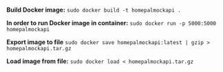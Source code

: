 **Build Docker image:**
`sudo docker build -t homepalmockapi .`

**In order to run Docker image in container:**
`sudo docker run -p 5000:5000 homepalmockapi`

**Export image to file**
`sudo docker save homepalmockapi:latest | gzip > homepalmockapi.tar.gz`

**Load image from file:**
`sudo docker load < homepalmockapi.tar.gz`




